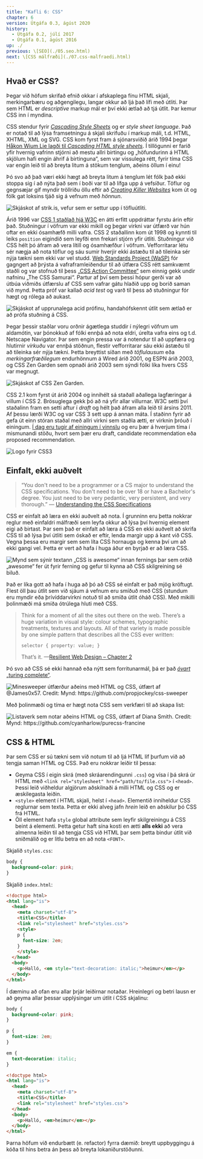 ```yaml
---
title: "Kafli 6: CSS"
chapter: 6
version: Útgáfa 0.3, ágúst 2020
history:
  - Útgáfa 0.2, júlí 2017
  - Útgáfa 0.1, ágúst 2016
up: ./
previous: \[SEO](./05.seo.html)
next: \[CSS málfræði](./07.css-malfraedi.html)
---
```


## Hvað er CSS?

Þegar við höfum skrifað efnið okkar í afskaplega fínu HTML skjali, merkingarbæru og aðgengilegu, langar okkur að ljá það lífi með útliti. Þar sem HTML er _descriptive_ markup mál er því ekki ætlað að tjá útlit. Þar kemur CSS inn í myndina.

CSS stendur fyrir [_Cascading Style Sheets_](http://en.wikipedia.org/wiki/Cascading_Style_Sheets) og er _style sheet language_. Það er notað til að lýsa framsetningu á skjali skrifuðu í markup máli, t.d. HTML, XHTML, XML og SVG. CSS kom fyrst fram á sjónarsviðið árið 1994 þegar [Håkon Wium Lie lagði til _Cascading HTML style sheets_](https://www.w3.org/People/howcome/p/cascade.html). Í tillögunni er farið yfir hvernig vafrinn stjórni að mestu allri birtingu og „höfundurinn á HTML skjölum hafi engin áhrif á birtinguna“, sem var vissulega rétt, fyrir tíma CSS var engin leið til að breyta litum á stökum tenglum, aðeins öllum í einu!

Þó svo að það væri ekki hægt að breyta litum á tenglum lét fólk það ekki stoppa sig í að nýta það sem í boði var til að lífga upp á vefsíður. Töflur og gegnsæjar gif myndir tröllriðu öllu eftir að [_Creating Killer Websites_](https://www.killersites.com/killerSites/core.html) kom út og fólk gat loksins tjáð sig á vefnum með _hönnun_.

![Skjáskot af strik.is, vefur sem er settur upp í töfluútliti.](img/strik-2000.jpg "strik.is hannaður með töflum, fyrsti vefur til að hljóta hin íslensku vefverðlaun. Skjáskot frá maí 2000. Credit: Skjáskot frá Wayback Machine: https://web.archive.org/web/20000520102751/http://www.strik.is:80/")

Árið 1996 var [CSS 1 staðlað hjá W3C](https://www.w3.org/TR/1999/REC-CSS1-19990111) en átti erfitt uppdráttar fyrstu árin eftir það. Stuðningur í vöfrum var ekki mikill og þegar virkni var útfærð var hún oftar en ekki ósamhæfð milli vafra. CSS 2 staðallinn kom út 1998 og kynnti til leiks `position` eigindið sem leyfði enn frekari stjórn yfir útliti. Stuðningur við CSS hélt þó áfram að vera lítill og ósamhæfður í vöfrum. Vefforritarar létu sér nægja að nota töflur og sáu sumir hverjir ekki ástæðu til að tileinka sér nýja tækni sem ekki var vel studd. [Web Standards Project (WaSP)](http://en.wikipedia.org/wiki/Web_Standards_Project) fór gagngert að þrýsta á vafraframleiðendur til að útfæra CSS rétt samkvæmt staðli og var stofnuð til þess [„CSS Action Committee“](https://archive.webstandards.org/css/) sem einnig gekk undir nafninu „The CSS Samurai“. Partur af því sem þessi hópur gerði var að útbúa viðmiðs útfærslu af CSS sem vafrar gátu hlaðið upp og borið saman við mynd. Þetta próf var kallað _acid test_ og varð til þess að stuðningur fór hægt og rólega að aukast.

![Skjáskot af upprunalega acid prófinu, handahófskennt útlit sem ætlað er að prófa stuðning á CSS.](img/Acid1_reference.png "Upprunalega acid prófið. Credit: Mynd frá Wikimedia: https://commons.wikimedia.org/wiki/File:Acid1_reference.png")

Þegar þessir staðlar voru orðnir ágætlega studdir í nýlegri vöfrum um aldamótin, var þónokkuð af fólki ennþá að nota eldri, úrelta vafra eins og t.d. Netscape Navigator. Þar sem engin pressa var á notendur til að uppfæra og hlutirnir _virkuðu_ var ennþá stöðnun, flestir vefforritarar sáu ekki ástæðu til að tileinka sér nýja tækni. Þetta breyttist síðan með _töflulausum_ eða _merkingarfræðilegum_ endurhönnum á Wired árið 2001, og ESPN árið 2003, og CSS Zen Garden sem opnaði árið 2003 sem sýndi fólki líka hvers CSS var megnugt.

![Skjáskot af CSS Zen Garden.](img/css-zen-garden.png "CSS Zen Garden leyfði vefforriturum og hönnuðum að spreyta sig á því að útbúa mismunandi útlit ofan á sama HTML skjalið með CSS. Credit: Skjáskot af csszengarden.com")

CSS 2.1 kom fyrst út árið 2004 og innihélt sá staðall aðallega lagfæringar á villum í CSS 2. Brösuglega gekk þó að ná yfir allar villurnar. W3C setti því staðalinn fram en setti aftur í _draft_ og hélt það áfram alla leið til ársins 2011. Af þessu lærði W3C og var CSS 3 sett upp á annan máta. Í staðinn fyrir að gefa út einn stóran staðal með allri virkni sem staðla ætti, er virknin þróuð í einingum. [Í dag eru tugir af einingum í vinnslu](https://www.w3.org/Style/CSS/current-work) og eru þær á hverjum tíma í mismunandi stöðu, hvort sem þær eru draft, candidate recommendation eða proposed recommendation.

![Logo fyrir CSS3](img/css3.png "Logo fyrir CSS3. Credit: Mynd frá Wikimedia: https://commons.wikimedia.org/wiki/File:CSS3_logo_and_wordmark.svg")

## Einfalt, ekki auðvelt

> “You don't need to be a programmer or a CS major to understand the CSS specifications. You don't need to be over 18 or have a Bachelor's degree. You just need to be very pedantic, very persistent, and very thorough.”
>— [Understanding the CSS Specifications](http://www.w3.org/Style/CSS/read)

CSS er einfalt að læra en ekki auðvelt að nota. Í grunninn eru þetta nokkrar reglur með einfaldri málfræði sem leyfa okkur að lýsa því hvernig element eigi að birtast. Þar sem það er einfalt að læra á CSS en ekki auðvelt að skrifa CSS til að lýsa því útliti sem óskað er eftir, lenda margir upp á kant við CSS. Vegna þessa eru margir sem sem líta CSS hornauga og kenna því um að ekki gangi vel. Þetta er vert að hafa í huga áður en byrjað er að læra CSS.

![Mynd sem sýnir textann „CSS is awesome“ innan fernings þar sem orðið „awesome“ fer út fyrir ferning og gefur til kynna að CSS skilgreining sé biluð.](img/css_awesome.png "CSS grín. Credit: Mynd: óþekkt")

Það er líka gott að hafa í huga að þó að CSS sé einfalt er það mjög kröftugt. Flest öll þau útlit sem við sjáum á vefnum eru smíðuð með CSS (stundum eru myndir eða þrívíddarvirkni notuð til að smíða útlit óháð CSS). Með mikilli þolinmæði má smíða ótrúlega hluti með CSS.

> Think for a moment of all the sites out there on the web. There’s a huge variation in visual style: colour schemes, typographic treatments, textures and layouts. All of that variety is made possible by one simple pattern that describes all the CSS ever written:
>
> `selector { property: value; }`
>
> That’s it.
> —[Resilient Web Design – Chapter 2](https://resilientwebdesign.com/chapter2/)

Þó svo að CSS sé ekki hannað eða nýtt sem forritunarmál, þá er það [_óvart_ „turing complete“](https://beza1e1.tuxen.de/articles/accidentally_turing_complete.html). 

![](img/css_minesweeper.gif "Minesweeper útfærður aðeins með HTML og CSS, útfært af @James0x57. Credit: Mynd: https://github.com/propjockey/css-sweeper")

Með þolinmæði og tíma er hægt nota CSS sem verkfæri til að skapa list:

![](img/francine.jpg "Listaverk sem notar aðeins HTML og CSS, útfært af Diana Smith. Credit: Mynd: https://github.com/cyanharlow/purecss-francine")

## CSS & HTML

Þar sem CSS er sú tækni sem við notum til að ljá HTML líf þurfum við að tengja saman HTML og CSS. Það eru nokkrar leiðir til þessa:

* Geyma CSS í eigin skrá (með skráarendingunni `.css`) og vísa í þá skrá úr HTML með `<link rel="stylesheet" href="path/to/file.css">` í `<head>`. Þessi leið viðheldur algjörum aðskilnaði á milli HTML og CSS og er æskilegasta leiðin.
* `<style>` element í HTML skjali, helst í `<head>`. Elementið inniheldur CSS reglurnar sem texta. Þetta er ekki alveg jafn _hrein_ leið en aðskilur þó CSS frá HTML.
* Öll element hafa `style` global attribute sem leyfir skilgreiningu á CSS beint á elementi. Þetta getur haft sína kosti en ætti **alls ekki** að vera almenna leiðin til að tengja CSS við HTML þar sem þetta bindur útlit við sniðmálið og er litlu betra en að nota `<FONT>`.

Skjalið `styles.css`:

```css
body {
  background-color: pink;
}
```

Skjalið `index.html`:

```html
<!doctype html>
<html lang="is">
  <head>
    <meta charset="utf-8">
    <title>CSS</title>
    <link rel="stylesheet" href="styles.css">
    <style>
    p {
      font-size: 2em;
    }
    </style>
  </head>
  <body>
    <p>Halló, <em style="text-decoration: italic;">heimur</em></p>
  </body>
</html>
```

Í dæminu að ofan eru allar þrjár leiðirnar notaðar. Hreinlegri og betri lausn er að geyma allar þessar upplýsingar um útlit í CSS skjalinu:

```css
body {
  background-color: pink;
}

p {
  font-size: 2em;
}

em {
  text-decoration: italic;
}
```

```html
<!doctype html>
<html lang="is">
  <head>
    <meta charset="utf-8">
    <title>CSS</title>
    <link rel="stylesheet" href="styles.css">
  </head>
  <body>
    <p>Halló, <em>heimur</em></p>
  </body>
</html>
```

Þarna höfum við endurbætt (e. refactor) fyrra dæmið: breytt uppbyggingu á kóða til hins betra án þess að breyta lokaniðurstöðunni.
